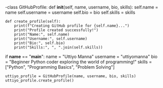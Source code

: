 -class GitHubProfile:
    def __init__(self, name, username, bio, skills):
        self.name = name
        self.username = username
        self.bio = bio
        self.skills = skills

    def create_profile(self):
        print(f"Creating GitHub profile for {self.name}...")
        print("Profile created successfully!")
        print("Name:", self.name)
        print("Username:", self.username)
        print("Bio:", self.bio)
        print("Skills:", ", ".join(self.skills))

if __name__ == "__main__":
    name = "Uttiyo Manna"
    username = "uttiyomanna"
    bio = "Beginner Python coder exploring the world of programming!"
    skills = ["Python", "Programming Basics", "Problem Solving"]
    
    uttiyo_profile = GitHubProfile(name, username, bio, skills)
    uttiyo_profile.create_profile()

<!---
uttiyo94/uttiyo94 is a ✨ special ✨ repository because its `README.md` (this file) appears on your GitHub profile.
You can click the Preview link to take a look at your changes.
--->
